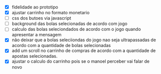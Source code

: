 - [x] fidelidade ao prototipo
- [x] ajustar carrinho no formato monetario
- [ ] css dos butoes via javascript
- [ ] background das bolas selecionadas de acordo com jogo
- [ ] calculo das bolas seleciondados de acordo com o jogo quando apresentar a mensagem
- [x] não deixar que a bolas seleciiondas do jogo nao seja ultrapassadas de acordo com a quantidade de bolas selecionadas
- [x] add um scroll no carrinho de compras de acordo com a quantidade de apostas selecionadas.
- [x] ajustar o calculo do carrinho pois se o manoel perceber vai falar de novo